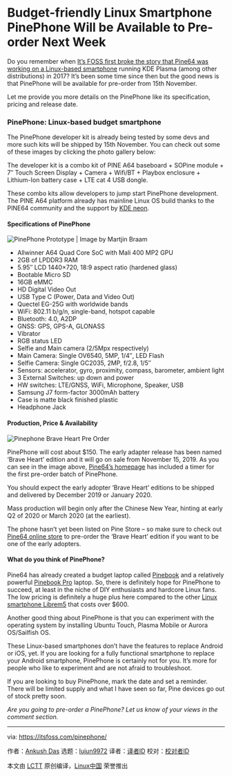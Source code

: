 [#]: collector: (lujun9972)
[#]: translator: (wxy)
[#]: reviewer: ( )
[#]: publisher: ( )
[#]: url: ( )
[#]: subject: (Budget-friendly Linux Smartphone PinePhone Will be Available to Pre-order Next Week)
[#]: via: (https://itsfoss.com/pinephone/)
[#]: author: (Ankush Das https://itsfoss.com/author/ankush/)

Budget-friendly Linux Smartphone PinePhone Will be Available to Pre-order Next Week
======

Do you remember when [It’s FOSS first broke the story that Pine64 was working on a Linux-based smartphone][1] running KDE Plasma (among other distributions) in 2017? It’s been some time since then but the good news is that PinePhone will be available for pre-order from 15th November.

Let me provide you more details on the PinePhone like its specification, pricing and release date.

### PinePhone: Linux-based budget smartphone

The PinePhone developer kit is already being tested by some devs and more such kits will be shipped by 15th November. You can check out some of these images by clicking the photo gallery below:

The developer kit is a combo kit of PINE A64 baseboard + SOPine module + 7″ Touch Screen Display + Camera + Wifi/BT + Playbox enclosure + Lithium-Ion battery case + LTE cat 4 USB dongle.

These combo kits allow developers to jump start PinePhone development. The PINE A64 platform already has mainline Linux OS build thanks to the PINE64 community and the support by [KDE neon][2].

#### Specifications of PinePhone

![PinePhone Prototype | Image by Martjin Braam][3]

  * Allwinner A64 Quad Core SoC with Mali 400 MP2 GPU
  * 2GB of LPDDR3 RAM
  * 5.95″ LCD 1440×720, 18:9 aspect ratio (hardened glass)
  * Bootable Micro SD
  * 16GB eMMC
  * HD Digital Video Out
  * USB Type C (Power, Data and Video Out)
  * Quectel EG-25G with worldwide bands
  * WiFi: 802.11 b/g/n, single-band, hotspot capable
  * Bluetooth: 4.0, A2DP
  * GNSS: GPS, GPS-A, GLONASS
  * Vibrator
  * RGB status LED
  * Selfie and Main camera (2/5Mpx respectively)
  * Main Camera: Single OV6540, 5MP, 1/4″, LED Flash
  * Selfie Camera: Single GC2035, 2MP, f/2.8, 1/5″
  * Sensors: accelerator, gyro, proximity, compass, barometer, ambient light
  * 3 External Switches: up down and power
  * HW switches: LTE/GNSS, WiFi, Microphone, Speaker, USB
  * Samsung J7 form-factor 3000mAh battery
  * Case is matte black finished plastic
  * Headphone Jack



#### Production, Price &amp; Availability

![Pinephone Brave Heart Pre Order][4]

PinePhone will cost about $150. The early adapter release has been named ‘Brave Heart’ edition and it will go on sale from November 15, 2019. As you can see in the image above, [Pine64’s homepage][5] has included a timer for the first pre-order batch of PinePhone.

You should expect the early adopter ‘Brave Heart’ editions to be shipped and delivered by December 2019 or January 2020.

Mass production will begin only after the Chinese New Year, hinting at early Q2 of 2020 or March 2020 (at the earliest).

The phone hasn’t yet been listed on Pine Store – so make sure to check out [Pine64 online store][6] to pre-order the ‘Brave Heart’ edition if you want to be one of the early adopters.

#### What do you think of PinePhone?

Pine64 has already created a budget laptop called [Pinebook][7] and a relatively powerful [Pinebook Pro][8] laptop. So, there is definitely hope for PinePhone to succeed, at least in the niche of DIY enthusiasts and hardcore Linux fans. The low pricing is definitely a huge plus here compared to the other [Linux smartphone Librem5][9] that costs over $600.

Another good thing about PinePhone is that you can experiment with the operating system by installing Ubuntu Touch, Plasma Mobile or Aurora OS/Sailfish OS.

These Linux-based smartphones don’t have the features to replace Android or iOS, yet. If you are looking for a fully functional smartphone to replace your Android smartphone, PinePhone is certainly not for you. It’s more for people who like to experiment and are not afraid to troubleshoot.

If you are looking to buy PinePhone, mark the date and set a reminder. There will be limited supply and what I have seen so far, Pine devices go out of stock pretty soon.

_Are you going to pre-order a PinePhone? Let us know of your views in the comment section._

--------------------------------------------------------------------------------

via: https://itsfoss.com/pinephone/

作者：[Ankush Das][a]
选题：[lujun9972][b]
译者：[译者ID](https://github.com/译者ID)
校对：[校对者ID](https://github.com/校对者ID)

本文由 [LCTT](https://github.com/LCTT/TranslateProject) 原创编译，[Linux中国](https://linux.cn/) 荣誉推出

[a]: https://itsfoss.com/author/ankush/
[b]: https://github.com/lujun9972
[1]: https://itsfoss.com/pinebook-kde-smartphone/
[2]: https://neon.kde.org/
[3]: https://i0.wp.com/itsfoss.com/wp-content/uploads/2019/11/pinephone-prototype.jpeg?ssl=1
[4]: https://i2.wp.com/itsfoss.com/wp-content/uploads/2019/11/pinephone-brave-heart-pre-order.jpg?ssl=1
[5]: https://www.pine64.org/
[6]: https://store.pine64.org/
[7]: https://itsfoss.com/pinebook-linux-notebook/
[8]: https://itsfoss.com/pinebook-pro/
[9]: https://itsfoss.com/librem-linux-phone/
